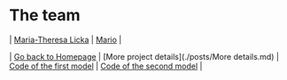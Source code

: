 # The team

| [Maria-Theresa Licka](./Maria-Theresa_Licka.md) | [Mario](./Mario.md) |

| [Go back to Homepage](https://matheli.github.io/BWKI/) | [More project details](./posts/More details.md) | [Code of the first model](./posts/First_model.md) | [Code of the second model](./posts/Second_model.md) | 
